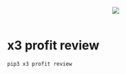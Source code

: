 <h1></h1>
<p>
<p>&nbsp;</p><div class="separator" style="clear: both; text-align: center;"><a href="https://5cf3acpfyvt8ay5dozx3bc-p6w.hop.clickbank.net/?tid=PYPI" rel="nofollow" style="margin-left: 1em; margin-right: 1em;"><img border="0" data-original-height="189" data-original-width="568" src="https://blogger.googleusercontent.com/img/b/R29vZ2xl/AVvXsEg82VZUbEfSPJefMTPC3pmIfdAE4BalnwZkUe3zSn23_up0yiB8t-Tc64JX9Hr7QXysyvWSLCDHs9DIYPm5VOpmQzlOU9oTb05pl0qsoAFgDqD6INskVskhh2TbYnI6f7XFnNk3_dIHjuKeOOT6jyMcmZDrw57LKRL6g_ICro58kTBVgTSIFdQk9h9D/s16000/dd.png" /></a></div><br /><p></p>

# x3 profit review
```bash
pip3 x3 profit review